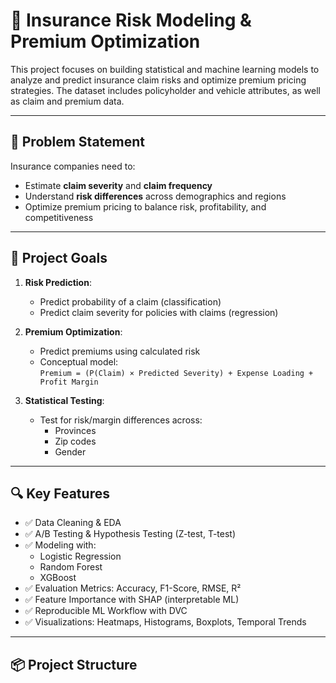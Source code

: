 # 🚗 Insurance Risk Modeling & Premium Optimization

This project focuses on building statistical and machine learning models to analyze and predict insurance claim risks and optimize premium pricing strategies. The dataset includes policyholder and vehicle attributes, as well as claim and premium data.

---

## 📌 Problem Statement

Insurance companies need to:
- Estimate **claim severity** and **claim frequency**
- Understand **risk differences** across demographics and regions
- Optimize premium pricing to balance risk, profitability, and competitiveness

---

## 🎯 Project Goals

1. **Risk Prediction**:
   - Predict probability of a claim (classification)
   - Predict claim severity for policies with claims (regression)

2. **Premium Optimization**:
   - Predict premiums using calculated risk
   - Conceptual model:  
     `Premium = (P(Claim) × Predicted Severity) + Expense Loading + Profit Margin`

3. **Statistical Testing**:
   - Test for risk/margin differences across:
     - Provinces
     - Zip codes
     - Gender

---

## 🔍 Key Features

- ✅ Data Cleaning & EDA
- ✅ A/B Testing & Hypothesis Testing (Z-test, T-test)
- ✅ Modeling with:
  - Logistic Regression
  - Random Forest
  - XGBoost
- ✅ Evaluation Metrics: Accuracy, F1-Score, RMSE, R²
- ✅ Feature Importance with SHAP (interpretable ML)
- ✅ Reproducible ML Workflow with DVC
- ✅ Visualizations: Heatmaps, Histograms, Boxplots, Temporal Trends

---

## 📦 Project Structure

